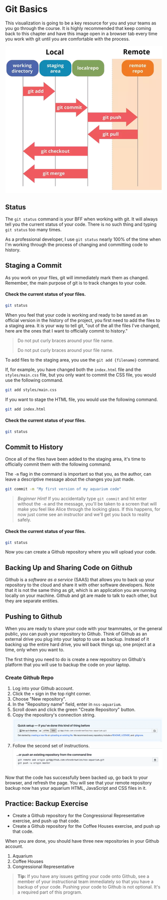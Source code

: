 # Git Basics

This visualization is going to be a key resource for you and your teams as you go through the course. It is highly recommended that keep coming back to this chapter and have this image open in a browser tab every time you work with git until you are comfortable with the process.

![](./images/git-basic-workflow.png)

## Status

The `git status` command is your BFF when working with git. It will always tell you the current status of your code. There is no such thing and typing `git status` too many times.

As a professional developer, I use `git status` nearly 100% of the time when I'm working through the process of changing and committing code to history.

## Staging a Commit

As you work on your files, git will immediately mark them as changed. Remember, the main purpose of git is to track changes to your code.

#### Check the current status of your files.

```sh
git status
```

When you feel that your code is working and ready to be saved as an official version in the history of the project, you first need to add the files to a staging area. It is your way to tell git, "out of the all the files I've changed, here are the ones that I want to officially commit to history."

> Do not put curly braces around your file name.
>
> Do not put curly braces around your file name.

To add files to the staging area, you use the `git add {filename}` command.

If, for example, you have changed both the `index.html` file and the `styles/main.css` file, but you only want to commit the CSS file, you would use the following command.

```sh
git add styles/main.css
```

 If you want to stage the HTML file, you would use the following command.

```sh
git add index.html
```

#### Check the current status of your files.

```sh
git status
```


## Commit to History

Once all of the files have been added to the staging area, it's time to officially commit them with the following command.

The `-m` flag in the command is important so that you, as the author, can leave a descriptive message about the changes you just made.

```sh
git commit -m "My first version of my aquarium code"
```

> _Beginner Hint!_ If you accidentally type `git commit` and hit enter without the `-m` and the message, you'll be taken to a screen that will make you feel like Alice through the looking glass. If this happens, for now just come see an instructor and we'll get you back to reality safely.

#### Check the current status of your files.

```sh
git status
```

Now you can create a Github repository where you will upload your code.

## Backing Up and Sharing Code on Github

Github is a _software as a service_ (SAAS) that allows you to back up your repository to the cloud and share it with other software developers. Note that it is not the same thing as git, which is an application you are running locally on your machine. Github and git are made to talk to each other, but they are separate entities.

## Pushing to Github

When you are ready to share your code with your teammates, or the general public, you can push your repository to Github. Think of Github as an external drive you plug into your laptop to use as backup. Instead of it backing up the entire hard drive, you will back things up, one project at a time, only when you want to.

The first thing you need to do is create a new repository on Github's platform that you will use to backup the code on your laptop.

### Create Github Repo

1. Log into your Github account.
1. Click the `+` sign in the top right corner.
1. Choose "New repository".
1. In the "Repository name" field, enter in `nss-aquarium`.
1. Scroll down and click the green "Create Repository" button.
1. Copy the repository's connection string.
    ![](./images/copy-github-connection-string.gif)
1. Follow the second set of instructions.
    ![](./images/add-origin.png)

Now that the code has successfully been backed up, go back to your browser, and refresh the page. You will see that your remote repository backup now has your aquarium HTML, JavaScript and CSS files in it.


## Practice: Backup Exercise

* Create a Github repository for the Congressional Representative exercise, and push up that code.
* Create a Github repository for the Coffee Houses exercise, and push up that code.

When you are done, you should have three new repositories in your Github account.

1. Aquarium
1. Coffee Houses
1. Congressional Representative

> **Tip:** If you have any issues getting your code onto Github, see a member of your instructional team immediately so that you have a backup of your code. Pushing your code to Github is not optional. It's a required part of this program.
